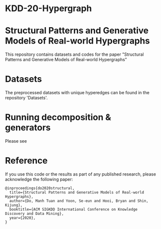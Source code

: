 # KDD-20-Hypergraph
Structural Patterns and Generative Models of Real-world Hypergraphs
====================
This repository contains datasets and codes for the paper "Structural Patterns and Generative Models of Real-world Hypergraphs"

Datasets
====================
The preprocessed datasets with unique hyperedges can be found in the repository 'Datasets'. 

Running decomposition & generators
====================
Please see

Reference
====================
If you use this code or the results as part of any published research, please acknowledge the following paper:
```
@inproceedings{do2020structural,
  title={Structural Patterns and Generative Models of Real-world Hypergraphs},
  author={Do, Manh Tuan and Yoon, Se-eun and Hooi, Bryan and Shin, Kijung},
  booktitle={ACM SIGKDD International Conference on Knowledge Discovery and Data Mining},
  year={2020},
}
```

